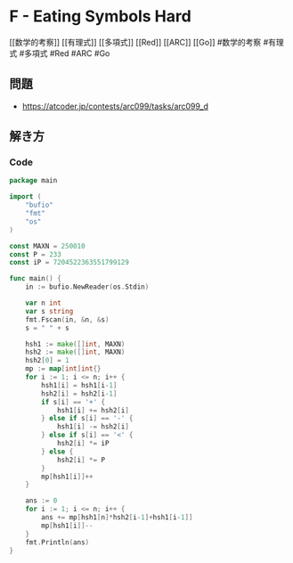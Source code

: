 # F - Eating Symbols Hard
[[数学的考察]] [[有理式]] [[多項式]] [[Red]] [[ARC]] [[Go]]
#数学的考察 #有理式 #多項式 #Red #ARC #Go 

## 問題
- https://atcoder.jp/contests/arc099/tasks/arc099_d

## 解き方
### Code
```go
package main

import (
	"bufio"
	"fmt"
	"os"
)

const MAXN = 250010
const P = 233
const iP = 7204522363551799129

func main() {
	in := bufio.NewReader(os.Stdin)

	var n int
	var s string
	fmt.Fscan(in, &n, &s)
	s = " " + s

	hsh1 := make([]int, MAXN)
	hsh2 := make([]int, MAXN)
	hsh2[0] = 1
	mp := map[int]int{}
	for i := 1; i <= n; i++ {
		hsh1[i] = hsh1[i-1]
		hsh2[i] = hsh2[i-1]
		if s[i] == '+' {
			hsh1[i] += hsh2[i]
		} else if s[i] == '-' {
			hsh1[i] -= hsh2[i]
		} else if s[i] == '<' {
			hsh2[i] *= iP
		} else {
			hsh2[i] *= P
		}
		mp[hsh1[i]]++
	}

	ans := 0
	for i := 1; i <= n; i++ {
		ans += mp[hsh1[n]*hsh2[i-1]+hsh1[i-1]]
		mp[hsh1[i]]--
	}
	fmt.Println(ans)
}
```